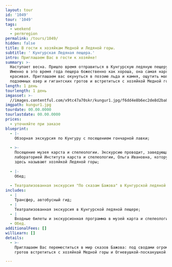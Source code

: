 ```yaml
---
layout: tour
id: '1049'
tour: '1049'
tags:
  - weekend
  - permregion
permalink: /tours/1049/
hidden: false
title: В гости к хозяйкам Медной и Ледяной горы.
subtitle: ' Кунгурская Ледяная пещера.'
intro: Приглашаем Вас в гости к хозяйке!
summary: >-
  Наступает весна. Пришло время отправиться в Кунгурскую ледяную пещеру пещеру.
  Именно в это время года пещера божественно как хороша, она самая нарядная и
  красивая. Приглашаем вас окунуться в поэзию льда и камня, ощутить магию
  подземных озер и гигантских гротов и встретиться с хозяйкой Медной горы!
length: 1 день
tourlength: 1 день
imgasset: >-
  //images.contentful.com/x9tc47a70skr/kungur1.jpg/f6dd4e8b6ec2de8d2ba8a6d4ab787d17/kungur1.jpg
imgpath: kungur1.jpg
tourdate: 00.00.0000
tourlastdate: 00.00.0000
prices:
  - уточняйте при заказе
blueprint:
  - |-
    Обзорная экскурсия по Кунгуру с посещением гончарной лавки;
     
  - >-
    Посещение музея карста и спелеологии. Экскурсию проводит, заведующая
    лабораторией Института карста и спелеологии, Ольга Ивановна, которую все
    здесь называют хозяйкой Ледяной горы;
     
  - |-
    Обед;
     
  - Театрализованная экскурсия "По сказам Бажова" в Кунгурской ледяной пещере".
includes:
  - |
    Трансфер, автобусный гид;
  - |
    Театрализованная экскурсия в Кунгурской ледяной пещере;
  - |
    Входные билеты и экскурсионная программа в музей карта и спелеологии;
  - Обед.
additionalFees: []
willLearn: []
details:
  - >-
    Приглашаем Вас переместиться в мир сказов Бажова: под сводами огромных
    гротов встретиться с хозяйкой Медной горы и Огневушкой-поскакушкой.

---
```

